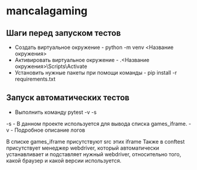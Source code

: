 # mancalagaming

## Шаги перед запуском тестов
+ Создать виртуальное окружение - python -m venv <Название окружения>
+ Активировать виртуальное окружение - .\<Название окружения>\Scripts\Activate
+ Установить нужные пакеты при помощи команды - pip install -r requirements.txt

## Запуск автоматических тестов
+ Выполнить команду pytest -v -s

-s - В данном проекте используется для вывода списка games_iframe. -v - Подробное описание логов 

В списке games_iframe присутствуют src этих iframe
Также в conftest присутствует менеджер webdriver, который автоматически устанавливает и подставляет нужный webdriver, относительно того, какой браузер и какой версии используется.
